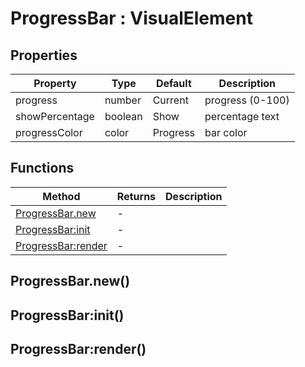 # ProgressBar : VisualElement

## Properties

|Property|Type|Default|Description|
|---|---|---|---|
|progress|number|Current|progress (0-100)
|showPercentage|boolean|Show|percentage text
|progressColor|color|Progress|bar color

## Functions

|Method|Returns|Description|
|---|---|---|
|[ProgressBar.new](#ProgressBar.new)|-|
|[ProgressBar:init](#ProgressBar:init)|-|
|[ProgressBar:render](#ProgressBar:render)|-|

## ProgressBar.new()

## ProgressBar:init()

## ProgressBar:render()

